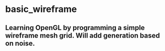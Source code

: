 # basic_wireframe


## Learning OpenGL by programming a simple wireframe mesh grid. Will add generation based on noise.

